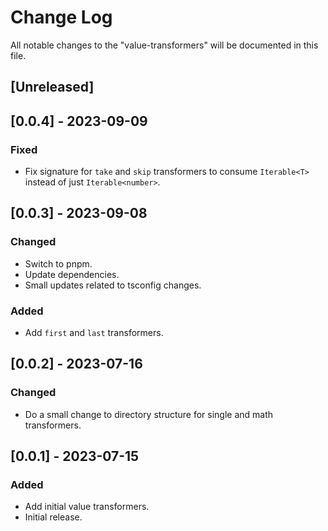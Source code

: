 # Change Log

All notable changes to the "value-transformers" will be documented in this file.

## [Unreleased]

## [0.0.4] - 2023-09-09

### Fixed

- Fix signature for `take` and `skip` transformers to consume `Iterable<T>` instead of just `Iterable<number>`.

## [0.0.3] - 2023-09-08

### Changed

- Switch to pnpm.
- Update dependencies.
- Small updates related to tsconfig changes.

### Added

- Add `first` and `last` transformers.

## [0.0.2] - 2023-07-16

### Changed

- Do a small change to directory structure for single and math transformers.

## [0.0.1] - 2023-07-15

### Added

- Add initial value transformers.
- Initial release.

<!--
See: https://common-changelog.org/

## [0.0.1] - 2023-01-01

### Changed

### Added

### Removed

### Fixed
-->

